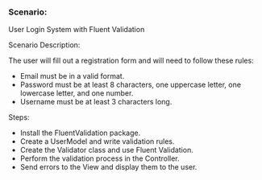 ### Scenario:

User Login System with Fluent Validation

Scenario Description:

The user will fill out a registration form and will need to follow these rules:

- Email must be in a valid format.
- Password must be at least 8 characters, one uppercase letter, one lowercase letter, and one number.
- Username must be at least 3 characters long.

Steps:

- Install the FluentValidation package.
- Create a UserModel and write validation rules.
- Create the Validator class and use Fluent Validation.
- Perform the validation process in the Controller.
- Send errors to the View and display them to the user.
